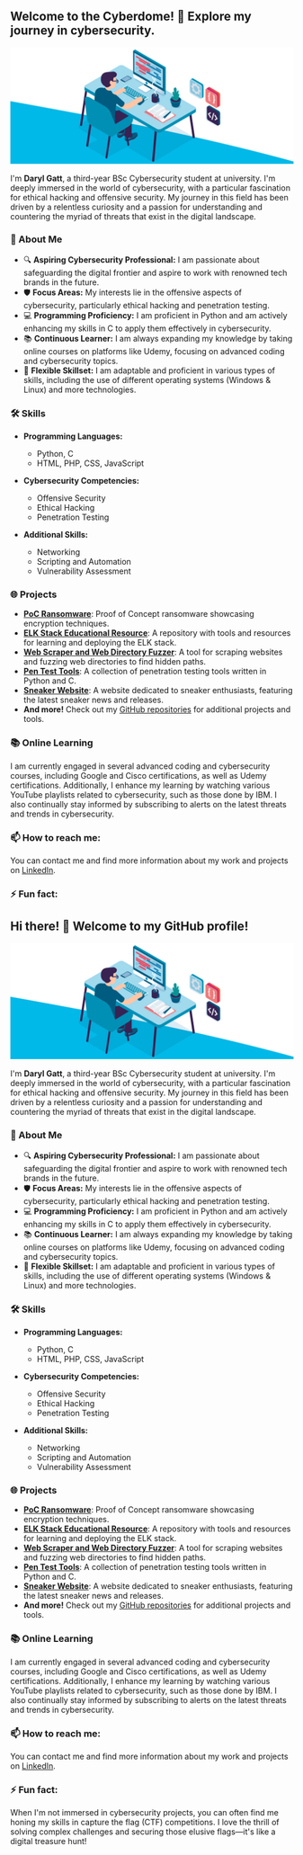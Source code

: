 ## Welcome to the Cyberdome! 👋 Explore my journey in cybersecurity.
![Coding GIF](https://raw.githubusercontent.com/Azael-Dev/Azael-Dev/master/coding.gif)

I'm **Daryl Gatt**, a third-year BSc Cybersecurity student at university. I'm deeply immersed in the world of cybersecurity, with a particular fascination for ethical hacking and offensive security. My journey in this field has been driven by a relentless curiosity and a passion for understanding and countering the myriad of threats that exist in the digital landscape.

### 🌱 About Me
- 🔍 **Aspiring Cybersecurity Professional:** I am passionate about safeguarding the digital frontier and aspire to work with renowned tech brands in the future.
- 🛡️ **Focus Areas:** My interests lie in the offensive aspects of cybersecurity, particularly ethical hacking and penetration testing.
- 💻 **Programming Proficiency:** I am proficient in Python and am actively enhancing my skills in C to apply them effectively in cybersecurity.
- 📚 **Continuous Learner:** I am always expanding my knowledge by taking online courses on platforms like Udemy, focusing on advanced coding and cybersecurity topics.
- 🧩 **Flexible Skillset:** I am adaptable and proficient in various types of skills, including the use of different operating systems (Windows & Linux) and more technologies.

### 🛠️ Skills
- **Programming Languages:**
  - Python, C
  - HTML, PHP, CSS, JavaScript

- **Cybersecurity Competencies:**
  - Offensive Security
  - Ethical Hacking
  - Penetration Testing

- **Additional Skills:**
  - Networking
  - Scripting and Automation
  - Vulnerability Assessment

### 🌐 Projects
- [**PoC Ransomware**](https://github.com/phantom0004/_KRYPT0S_RANSOMWARE): Proof of Concept ransomware showcasing encryption techniques.
- [**ELK Stack Educational Resource**](https://github.com/phantom0004/elk-stack-tools): A repository with tools and resources for learning and deploying the ELK stack.
- [**Web Scraper and Web Directory Fuzzer**](https://github.com/phantom0004/FuzzFindr-Web-Fuzzing-Tool): A tool for scraping websites and fuzzing web directories to find hidden paths.
- [**Pen Test Tools**](https://github.com/phantom0004/PenTest_Vault): A collection of penetration testing tools written in Python and C.
- [**Sneaker Website**](https://github.com/phantom0004/Sneakerology): A website dedicated to sneaker enthusiasts, featuring the latest sneaker news and releases.
- **And more!** Check out my [GitHub repositories](https://github.com/phantom0004) for additional projects and tools.

### 📚 Online Learning
I am currently engaged in several advanced coding and cybersecurity courses, including Google and Cisco certifications, as well as Udemy certifications. Additionally, I enhance my learning by watching various YouTube playlists related to cybersecurity, such as those done by IBM. I also continually stay informed by subscribing to alerts on the latest threats and trends in cybersecurity.

### 📫 How to reach me:
You can contact me and find more information about my work and projects on [LinkedIn](https://www.linkedin.com/in/daryl-gatt-web3/).

### ⚡ Fun fact:
## Hi there! 👋 Welcome to my GitHub profile!

![Coding GIF](https://raw.githubusercontent.com/Azael-Dev/Azael-Dev/master/coding.gif)

I'm **Daryl Gatt**, a third-year BSc Cybersecurity student at university. I'm deeply immersed in the world of cybersecurity, with a particular fascination for ethical hacking and offensive security. My journey in this field has been driven by a relentless curiosity and a passion for understanding and countering the myriad of threats that exist in the digital landscape.

### 🌱 About Me
- 🔍 **Aspiring Cybersecurity Professional:** I am passionate about safeguarding the digital frontier and aspire to work with renowned tech brands in the future.
- 🛡️ **Focus Areas:** My interests lie in the offensive aspects of cybersecurity, particularly ethical hacking and penetration testing.
- 💻 **Programming Proficiency:** I am proficient in Python and am actively enhancing my skills in C to apply them effectively in cybersecurity.
- 📚 **Continuous Learner:** I am always expanding my knowledge by taking online courses on platforms like Udemy, focusing on advanced coding and cybersecurity topics.
- 🧩 **Flexible Skillset:** I am adaptable and proficient in various types of skills, including the use of different operating systems (Windows & Linux) and more technologies.

### 🛠️ Skills
- **Programming Languages:**
  - Python, C
  - HTML, PHP, CSS, JavaScript

- **Cybersecurity Competencies:**
  - Offensive Security
  - Ethical Hacking
  - Penetration Testing

- **Additional Skills:**
  - Networking
  - Scripting and Automation
  - Vulnerability Assessment

### 🌐 Projects
- [**PoC Ransomware**](https://github.com/phantom0004/_KRYPT0S_RANSOMWARE): Proof of Concept ransomware showcasing encryption techniques.
- [**ELK Stack Educational Resource**](https://github.com/phantom0004/elk-stack-tools): A repository with tools and resources for learning and deploying the ELK stack.
- [**Web Scraper and Web Directory Fuzzer**](https://github.com/phantom0004/FuzzFindr-Web-Fuzzing-Tool): A tool for scraping websites and fuzzing web directories to find hidden paths.
- [**Pen Test Tools**](https://github.com/phantom0004/PenTest_Vault): A collection of penetration testing tools written in Python and C.
- [**Sneaker Website**](https://github.com/phantom0004/Sneakerology): A website dedicated to sneaker enthusiasts, featuring the latest sneaker news and releases.
- **And more!** Check out my [GitHub repositories](https://github.com/phantom0004) for additional projects and tools.

### 📚 Online Learning
I am currently engaged in several advanced coding and cybersecurity courses, including Google and Cisco certifications, as well as Udemy certifications. Additionally, I enhance my learning by watching various YouTube playlists related to cybersecurity, such as those done by IBM. I also continually stay informed by subscribing to alerts on the latest threats and trends in cybersecurity.

### 📫 How to reach me:
You can contact me and find more information about my work and projects on [LinkedIn](https://www.linkedin.com/in/daryl-gatt-web3/).

### ⚡ Fun fact:
When I'm not immersed in cybersecurity projects, you can often find me honing my skills in capture the flag (CTF) competitions. I love the thrill of solving complex challenges and securing those elusive flags—it's like a digital treasure hunt!
